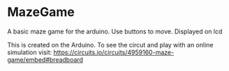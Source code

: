 # MazeGame
A basic maze game for the arduino. Use buttons to move. Displayed on lcd

This is created on the Arduino. To see the circut and play with an online simulation visit: https://circuits.io/circuits/4959160-maze-game/embed#breadboard
